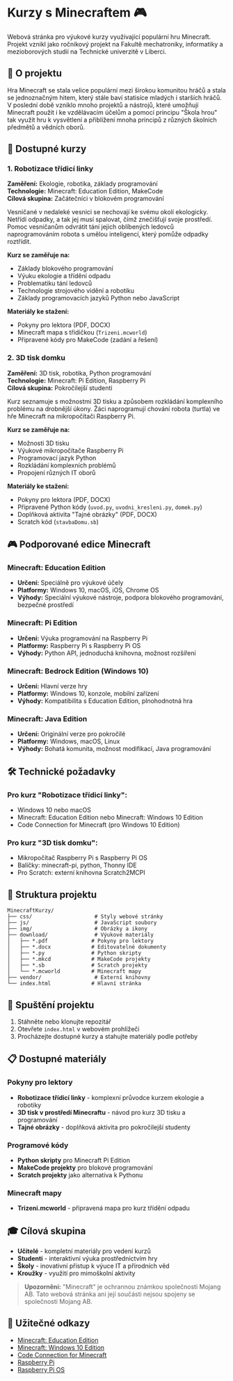 # Kurzy s Minecraftem 🎮

Webová stránka pro výukové kurzy využívající populární hru Minecraft. Projekt vznikl jako ročníkový projekt na Fakultě mechatroniky, informatiky a mezioborových studií na Technické univerzitě v Liberci.

## 📖 O projektu

Hra Minecraft se stala velice populární mezi širokou komunitou hráčů a stala se jednoznačným hitem, který stále baví statisíce mladých i starších hráčů. V poslední době vzniklo mnoho projektů a nástrojů, které umožňují Minecraft použít i ke vzdělávacím účelům a pomocí principu "Škola hrou" tak využít hru k vysvětlení a přiblížení mnoha principů z různých školních předmětů a vědních oborů.

## 🎯 Dostupné kurzy

### 1. Robotizace třídicí linky

**Zaměření:** Ekologie, robotika, základy programování  
**Technologie:** Minecraft: Education Edition, MakeCode  
**Cílová skupina:** Začátečníci v blokovém programování

Vesničané v nedaleké vesnici se nechovají ke svému okolí ekologicky. Netřídí odpadky, a tak jej musí spalovat, čímž znečišťují svoje prostředí. Pomoc vesničanům odvrátit tání jejich oblíbených ledovců naprogramováním robota s umělou inteligencí, který pomůže odpadky roztřídit.

**Kurz se zaměřuje na:**
- Základy blokového programování
- Výuku ekologie a třídění odpadu
- Problematiku tání ledovců
- Technologie strojového vidění a robotiku
- Základy programovacích jazyků Python nebo JavaScript

**Materiály ke stažení:**
- Pokyny pro lektora (PDF, DOCX)
- Minecraft mapa s třídičkou (`Trizeni.mcworld`)
- Připravené kódy pro MakeCode (zadání a řešení)

### 2. 3D tisk domku

**Zaměření:** 3D tisk, robotika, Python programování  
**Technologie:** Minecraft: Pi Edition, Raspberry Pi  
**Cílová skupina:** Pokročilejší studenti

Kurz seznamuje s možnostmi 3D tisku a způsobem rozkládání komplexního problému na drobnější úkony. Žáci naprogramují chování robota (turtla) ve hře Minecraft na mikropočítači Raspberry Pi.

**Kurz se zaměřuje na:**
- Možnosti 3D tisku
- Výukové mikropočítače Raspberry Pi
- Programovací jazyk Python
- Rozkládání komplexních problémů
- Propojení různých IT oborů

**Materiály ke stažení:**
- Pokyny pro lektora (PDF, DOCX)
- Připravené Python kódy (`uvod.py`, `uvodni_kresleni.py`, `domek.py`)
- Doplňková aktivita "Tajné obrázky" (PDF, DOCX)
- Scratch kód (`stavbaDomu.sb`)

## 🎮 Podporované edice Minecraft

### Minecraft: Education Edition
- **Určení:** Speciálně pro výukové účely
- **Platformy:** Windows 10, macOS, iOS, Chrome OS
- **Výhody:** Speciální výukové nástroje, podpora blokového programování, bezpečné prostředí

### Minecraft: Pi Edition
- **Určení:** Výuka programování na Raspberry Pi
- **Platformy:** Raspberry Pi s Raspberry Pi OS
- **Výhody:** Python API, jednoduchá knihovna, možnost rozšíření

### Minecraft: Bedrock Edition (Windows 10)
- **Určení:** Hlavní verze hry
- **Platformy:** Windows 10, konzole, mobilní zařízení
- **Výhody:** Kompatibilita s Education Edition, plnohodnotná hra

### Minecraft: Java Edition
- **Určení:** Originální verze pro pokročilé
- **Platformy:** Windows, macOS, Linux
- **Výhody:** Bohatá komunita, možnost modifikací, Java programování

## 🛠️ Technické požadavky

### Pro kurz "Robotizace třídicí linky":
- Windows 10 nebo macOS
- Minecraft: Education Edition nebo Minecraft: Windows 10 Edition
- Code Connection for Minecraft (pro Windows 10 Edition)

### Pro kurz "3D tisk domku":
- Mikropočítač Raspberry Pi s Raspberry Pi OS
- Balíčky: minecraft-pi, python, Thonny IDE
- Pro Scratch: externí knihovna Scratch2MCPI

## 📁 Struktura projektu

```
MinecraftKurzy/
├── css/                    # Styly webové stránky
├── js/                     # JavaScript soubory
├── img/                    # Obrázky a ikony
├── download/               # Výukové materiály
│   ├── *.pdf              # Pokyny pro lektory
│   ├── *.docx             # Editovatelné dokumenty
│   ├── *.py               # Python skripty
│   ├── *.mkcd             # MakeCode projekty
│   ├── *.sb               # Scratch projekty
│   └── *.mcworld          # Minecraft mapy
├── vendor/                 # Externí knihovny
└── index.html             # Hlavní stránka
```

## 🚀 Spuštění projektu

1. Stáhněte nebo klonujte repozitář
2. Otevřete `index.html` v webovém prohlížeči
3. Procházejte dostupné kurzy a stahujte materiály podle potřeby

## 📋 Dostupné materiály

### Pokyny pro lektory
- **Robotizace třídicí linky** - komplexní průvodce kurzem ekologie a robotiky
- **3D tisk v prostředí Minecraftu** - návod pro kurz 3D tisku a programování
- **Tajné obrázky** - doplňková aktivita pro pokročilejší studenty

### Programové kódy
- **Python skripty** pro Minecraft Pi Edition
- **MakeCode projekty** pro blokové programování
- **Scratch projekty** jako alternativa k Pythonu

### Minecraft mapy
- **Trizeni.mcworld** - připravená mapa pro kurz třídění odpadu

## 🎓 Cílová skupina

- **Učitelé** - kompletní materiály pro vedení kurzů
- **Studenti** - interaktivní výuka prostřednictvím hry
- **Školy** - inovativní přístup k výuce IT a přírodních věd
- **Kroužky** - využití pro mimoškolní aktivity

> **Upozornění:** "Minecraft" je ochrannou známkou společnosti Mojang AB. Tato webová stránka ani její součásti nejsou spojeny se společností Mojang AB.

## 🔗 Užitečné odkazy

- [Minecraft: Education Edition](https://education.minecraft.net/)
- [Minecraft: Windows 10 Edition](https://www.microsoft.com/cs-cz/p/minecraft-for-windows-10/9nblggh2jhxj)
- [Code Connection for Minecraft](https://www.microsoft.com/cs-cz/p/code-connection-for-minecraft/9ppfpg2fg2qb)
- [Raspberry Pi](https://www.raspberrypi.org/)
- [Raspberry Pi OS](https://www.raspberrypi.org/downloads/raspberry-pi-os/)
